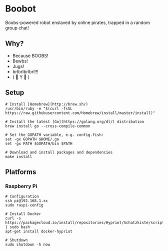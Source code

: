 # Boobot

Boobs-powered robot enslaved by online pirates, trapped in a random group chat!

## Why?

- Because BOOBS!
- Bewbs!
- Jugs!
- brlbrlbrlbrl!!!
- ( 🤖 Y 🤖 )

## Setup

	# Install [Homebrew](http://brew.sh/)
	/usr/bin/ruby -e "$(curl -fsSL https://raw.githubusercontent.com/Homebrew/install/master/install)"

	# Install the latest [Go](https://golang.org/dl/) distribution
	brew install go --cross-compile-common

	# Set the GOPATH variable, e.g. config.fish:
	set -gx GOPATH $HOME/.go
	set -gx PATH $GOPATH/bin $PATH

	# Download and install packages and dependencies
	make install

## Platforms

### Raspberry Pi

	# Configuration
	ssh pi@192.168.1.xx
	sudo raspi-config

	# Install Docker
	curl -s https://packagecloud.io/install/repositories/Hypriot/Schatzkiste/script.deb.sh | sudo bash
	apt-get install docker-hypriot

	# Shutdown
	sudo shutdown -h now
